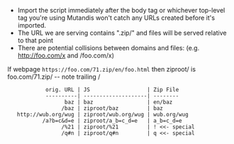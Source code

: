 * Import the script immediately after the body tag or whichever top-level tag you're using
  Mutandis won't catch any URLs created before it's imported.
* The URL we are serving contains ".zip/" and files will be served relative to that point
* There are potential collisions between domains and files: (e.g. http://foo.com/x and /foo.com/x)

If webpage `https://foo.com/71.zip/en/foo.html`
then ziproot/ is foo.com/71.zip/ -- note trailing /

                orig. URL | JS                  | Zip File
                ----------| --------------------| --------
                      baz | baz                 | en/baz
                     /baz | ziproot/baz         | baz
       http://wub.org/wug | ziproot/wub.org/wug | wub.org/wug
               /a?b=c&d=e | ziproot/a_b=c_d=e   | a_b=c_d=e
                     /%21 | ziproot/%21         | ! <<- special
                     /q#n | ziproot/q#n         | q <<- special
       


